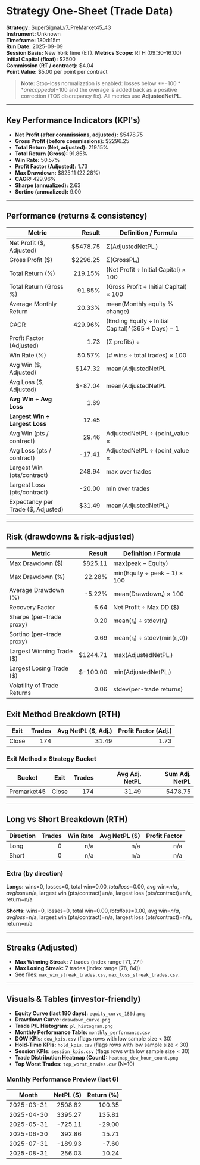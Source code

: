 
# Strategy One-Sheet (Trade Data)

**Strategy:** SuperSignal_v7_PreMarket45_43  
**Instrument:** Unknown  
**Timeframe:** 180d:15m  
**Run Date:** 2025-09-09  
**Session Basis:** New York time (ET). **Metrics Scope:** RTH (09:30–16:00)  
**Initial Capital (float):** $2500  
**Commission (RT / contract):** $4.04  
**Point Value:** $5.00 per point per contract

> **Note:** Stop-loss normalization is enabled: losses below **−$100** are capped at −$100 and the overage is added back as a positive correction (TOS discrepancy fix). All metrics use **AdjustedNetPL**.

---

## Key Performance Indicators (KPI's)
- **Net Profit (after commissions, adjusted):** $5478.75
- **Gross Profit (before commissions):** $2296.25
- **Total Return (Net, adjusted):** 219.15%
- **Total Return (Gross):** 91.85%
- **Win Rate:** 50.57%
- **Profit Factor (Adjusted):** 1.73
- **Max Drawdown:** $825.11 (22.28%)
- **CAGR:** 429.96%
- **Sharpe (annualized):** 2.63
- **Sortino (annualized):** 9.00

---

## Performance (returns & consistency)
| Metric | Result | Definition / Formula |
|---|---:|---|
| Net Profit ($, Adjusted) | $5478.75 | Σ(AdjustedNetPLᵢ) |
| Gross Profit ($) | $2296.25 | Σ(GrossPLᵢ) |
| Total Return (%) | 219.15% | (Net Profit ÷ Initial Capital) × 100 |
| Total Return (Gross %) | 91.85% | (Gross Profit ÷ Initial Capital) × 100 |
| Average Monthly Return | 20.33% | mean(Monthly equity % change) |
| CAGR | 429.96% | (Ending Equity ÷ Initial Capital)^(365 ÷ Days) − 1 |
| Profit Factor (Adjusted) | 1.73 | (Σ profits) ÷ |Σ losses| |
| Win Rate (%) | 50.57% | (# wins ÷ total trades) × 100 |
| Avg Win ($, Adjusted) | $147.32 | mean(AdjustedNetPL | >0) |
| Avg Loss ($, Adjusted) | $-87.04 | mean(AdjustedNetPL | <0) |
| **Avg Win ÷ Avg Loss** | 1.69 | |Avg Win| ÷ |Avg Loss| |
| **Largest Win ÷ Largest Loss** | 12.45 | |Largest Win| ÷ |Largest Loss| |
| Avg Win (pts / contract) | 29.46 | AdjustedNetPL ÷ (point_value × |Qty|) |
| Avg Loss (pts / contract) | -17.41 | AdjustedNetPL ÷ (point_value × |Qty|) |
| Largest Win (pts/contract) | 248.94 | max over trades |
| Largest Loss (pts/contract) | -20.00 | min over trades |
| Expectancy per Trade ($, Adjusted) | $31.49 | mean(AdjustedNetPLᵢ) |

---

## Risk (drawdowns & risk-adjusted)
| Metric | Result | Definition / Formula |
|---|---:|---|
| Max Drawdown ($) | $825.11 | max(peak − Equity) |
| Max Drawdown (%) | 22.28% | min(Equity ÷ peak − 1) × 100 |
| Average Drawdown (%) | -5.22% | mean(Drawdownₜ) × 100 |
| Recovery Factor | 6.64 | Net Profit ÷ Max DD ($) |
| Sharpe (per-trade proxy) | 0.20 | mean(rᵢ) ÷ stdev(rᵢ) |
| Sortino (per-trade proxy) | 0.69 | mean(rᵢ) ÷ stdev(min(rᵢ,0)) |
| Largest Winning Trade ($) | $1244.71 | max(AdjustedNetPLᵢ) |
| Largest Losing Trade ($) | $-100.00 | min(AdjustedNetPLᵢ) |
| Volatility of Trade Returns | 0.06 | stdev(per-trade returns) |

## Exit Method Breakdown (RTH)
| Exit | Trades | Avg NetPL ($, Adj.) | Profit Factor (Adj.) |
|---|---:|---:|---:|
| Close | 174 | 31.49 | 1.73 |

### Exit Method × Strategy Bucket
| Bucket | Exit | Trades | Avg Adj. NetPL | Sum Adj. NetPL |
|---|---|---:|---:|---:|
| Premarket45 | Close | 174 | 31.49 | 5478.75 |

---

## Long vs Short Breakdown (RTH)
| Direction | Trades | Win Rate | Avg NetPL ($) | Profit Factor |
|---|---:|---:|---:|---:|
| Long | 0 | n/a | n/a | n/a |
| Short | 0 | n/a | n/a | n/a |

### Extra (by direction)
**Longs:** wins=0, losses=0, total win=$0.00, total loss=$0.00, avg win=$n/a, avg loss=$n/a, largest win (pts/contract)=n/a, largest loss (pts/contract)=n/a, return=n/a

**Shorts:** wins=0, losses=0, total win=$0.00, total loss=$0.00, avg win=$n/a, avg loss=$n/a, largest win (pts/contract)=n/a, largest loss (pts/contract)=n/a, return=n/a

---

## Streaks (Adjusted)
- **Max Winning Streak:** 7 trades (index range [71, 77])
- **Max Losing Streak:** 7 trades (index range [78, 84])
- See files: `max_win_streak_trades.csv`, `max_loss_streak_trades.csv`.

---

## Visuals & Tables (investor-friendly)
- **Equity Curve (last 180 days):** `equity_curve_180d.png`
- **Drawdown Curve:** `drawdown_curve.png`
- **Trade P/L Histogram:** `pl_histogram.png`
- **Monthly Performance Table:** `monthly_performance.csv`
- **DOW KPIs:** `dow_kpis.csv` (flags rows with low sample size < 30)
- **Hold-Time KPIs:** `hold_kpis.csv` (flags rows with low sample size < 30)
- **Session KPIs:** `session_kpis.csv` (flags rows with low sample size < 30)
- **Trade Distribution Heatmap (Count):** `heatmap_dow_hour_count.png`
- **Top Worst Trades:** `top_worst_trades.csv` (N=10)

### Monthly Performance Preview (last 6)
| Month | NetPL ($) | Return (%) |
|---|---:|---:|
| 2025-03-31 | 2508.82 | 100.35 |
| 2025-04-30 | 3395.27 | 135.81 |
| 2025-05-31 | -725.11 | -29.00 |
| 2025-06-30 | 392.86 | 15.71 |
| 2025-07-31 | -189.93 | -7.60 |
| 2025-08-31 | 256.03 | 10.24 |

